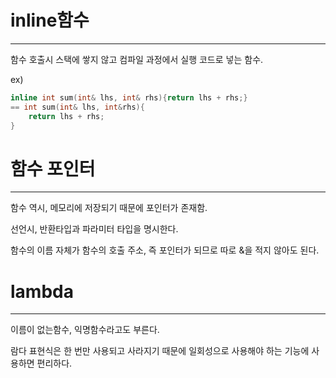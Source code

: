 # inline함수

------

함수 호출시 스택에 쌓지 않고 컴파일 과정에서 실행 코드로 넣는 함수.

ex)

```c++
inline int sum(int& lhs, int& rhs){return lhs + rhs;}
== int sum(int& lhs, int&rhs){
	return lhs + rhs;    
}
```







# 함수 포인터

------

함수 역시, 메모리에 저장되기 때문에 포인터가 존재함.

선언시, 반환타입과 파라미터 타입을 명시한다.

함수의 이름 자체가 함수의 호출 주소, 즉 포인터가 되므로 따로 &을 적지 않아도 된다.







# lambda

------

이름이 없는함수, 익명함수라고도 부른다.

람다 표현식은 한 번만 사용되고 사라지기 때문에 일회성으로 사용해야 하는 기능에 사용하면 편리하다.